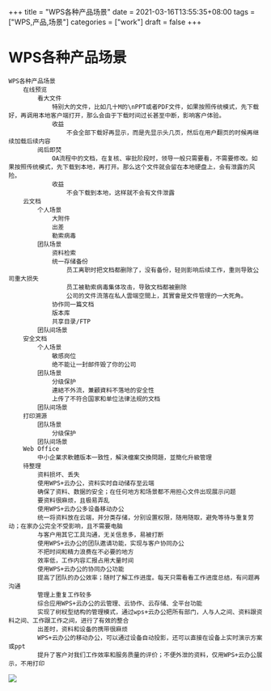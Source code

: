 +++
title = "WPS各种产品场景"
date = 2021-03-16T13:55:35+08:00
tags = ["WPS,产品,场景"]
categories = ["work"]
draft = false
+++

# WPS各种产品场景
```
WPS各种产品场景
	在线预览
		看大文件
			特别大的文件，比如几十M的\nPPT或者PDF文件，如果按照传统模式，先下载好，再调用本地客户端打开，那么会由于下载时间过长甚至中断，影响客户体验。
			收益
				不会全部下载好再显示，而是先显示头几页，然后在用户翻页的时候再继续加载后续内容
		阅后即焚
			OA流程中的文档，在复核、审批阶段时，领导一般只需要看，不需要修改。如果按照传统模式，先下载到本地，再打开。那么这个文件就会留在本地硬盘上，会有泄露的风险。
			收益
				不会下载到本地，这样就不会有文件泄露
	云文档
		个人场景
			大附件
			出差
			勒索病毒
		团队场景
			资料检索
			统一存储备份
				员工离职时把文档都删除了，没有备份，轻则影响后续工作，重则导致公司重大损失
				员工被勒索病毒集体攻击，导致文档都被删除
				公司的文件流落在私人雲端空間上，其實會是文件管理的一大死角。
			协作同一篇文档
			版本库
			共享目录/FTP
		团队间场景
	安全文档
		个人场景
			敏感岗位
			绝不能让一封邮件毁了你的公司
		团队场景
			分级保护
			連結不外流，兼顧資料不落地的安全性
			上传了不符合国家和单位法律法规的文档
		团队间场景
	打印溯源
		团队场景
			分级保护
		团队间场景
	Web Office
		中小企業求軟體版本一致性，解決檔案交換問題，並簡化升級管理
	待整理
		资料损坏、丢失
		使用WPS+云办公，资料实时自动储存至云端
		确保了资料、数据的安全；在任何地方和场景都不用担心文件出现展示问题
		要资料很麻烦，且极易弄乱
		使用WPS+云办公多设备移动办公
		统一将资料放在云端，并分类存储，分别设置权限，随用随取，避免等待与重复劳动；在家办公完全不受影响，且不需要电脑
		与客户用其它工具沟通，无关信息多，易被打断
		使用WPS+云办公的团队邀请功能，实现与客户协同办公
		不把时间和精力浪费在不必要的地方
		效率低，工作内容汇报占用大量时间
		使用WPS+云办公的协同办公功能
		提高了团队的办公效率；随时了解工作进度。每天只需看看工作进度总结，有问题再沟通
		管理上重复工作较多
		综合应用WPS+云办公的云管理、云协作、云存储、全平台功能
		实现了树杈型结构的管理模式，通过wps+云办公把所有部门，人与人之间、资料跟资料之间、工作跟工作之间，进行了有效的整合
		出差时，资料和设备的携带很麻烦
		WPS+云办公的移动办公，可以通过设备自动投影，还可以直接在设备上实时演示方案或ppt
		提升了客户对我们工作效率和服务质量的评价；不便外泄的资料，仅用WPS+云办公展示，不用打印
```
[![](https://img.imgdb.cn/item/604715815aedab222c7122d0.png)](https://img.imgdb.cn/item/604715815aedab222c7122d0.png)